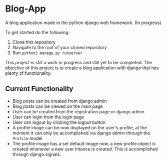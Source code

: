 # Blog-App
A blog application made in the python django web framework. (In progress) 

To get started do the following:

1. Clone this repository
2. Navigate to the root of your cloned repository
3. Run `python3 manage.py runserver`

This project is still a work in progress and still yet to be completed.
The objective of this project is to create a blog application with django that has plenty of functionality.

## Current Functionality

- Blog posts can be created from django admin
- Blog posts can be viewed on the main page
- User can be created from the registration page or django admin
- User can login from the login page
- User can logout by clicking the logout button
- A profile image can be now displayed on the user's profile, at the moment it can only be accomplished via django admin through the `Profile` model 
- The profile image has a set default image now, a new profile object is created whenever a new user intance is created. This is accomplished through django signals.
